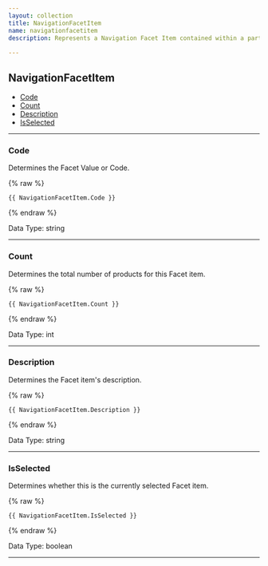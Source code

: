 ```yaml
---
layout: collection
title: NavigationFacetItem
name: navigationfacetitem
description: Represents a Navigation Facet Item contained within a particular Navigation Facet. e.g. A Facet of Colour would have a list of items like: Red, Green and Blue.
 
---
```


## NavigationFacetItem

* [Code](#code)
* [Count](#count)
* [Description](#description)
* [IsSelected](#isselected)


---

<a name="code"></a>
### Code
Determines the Facet Value or Code.

{% raw %}
```liquid
{{ NavigationFacetItem.Code }}

```
{% endraw %}

Data Type: string

---

<a name="count"></a>
### Count
Determines the total number of products for this Facet item.

{% raw %}
```liquid
{{ NavigationFacetItem.Count }}

```
{% endraw %}

Data Type: int

---

<a name="description"></a>
### Description
Determines the Facet item's description.

{% raw %}
```liquid
{{ NavigationFacetItem.Description }}

```
{% endraw %}

Data Type: string

---

<a name="isselected"></a>
### IsSelected
Determines whether this is the currently selected Facet item.

{% raw %}
```liquid
{{ NavigationFacetItem.IsSelected }}

```
{% endraw %}

Data Type: boolean

---